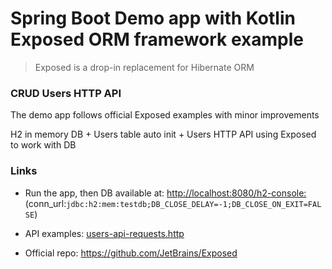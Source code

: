 # Spring Boot Demo app with Kotlin Exposed ORM framework example
> Exposed is a drop-in replacement for Hibernate ORM

### CRUD Users HTTP API
The demo app follows official Exposed examples with minor improvements

H2 in memory DB + Users table auto init + Users HTTP API using Exposed to work with DB

### Links

* Run the app, then DB available at: [http://localhost:8080/h2-console:](http://localhost:8080/h2-console)
(conn_url:`jdbc:h2:mem:testdb;DB_CLOSE_DELAY=-1;DB_CLOSE_ON_EXIT=FALSE`)

* API examples: [users-api-requests.http](users-api-requests.http)

* Official repo: https://github.com/JetBrains/Exposed

